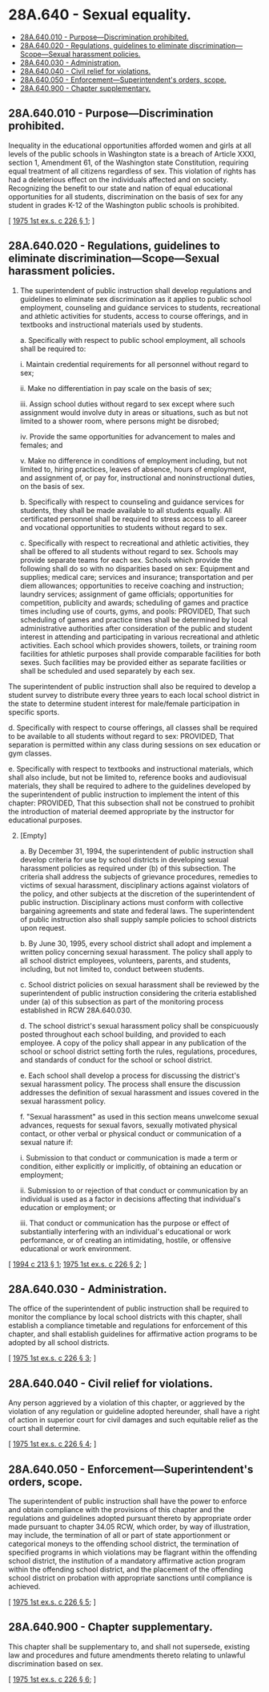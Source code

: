 # 28A.640 - Sexual equality.
* [28A.640.010 - Purpose—Discrimination prohibited.](#28a640010---purposediscrimination-prohibited)
* [28A.640.020 - Regulations, guidelines to eliminate discrimination—Scope—Sexual harassment policies.](#28a640020---regulations-guidelines-to-eliminate-discriminationscopesexual-harassment-policies)
* [28A.640.030 - Administration.](#28a640030---administration)
* [28A.640.040 - Civil relief for violations.](#28a640040---civil-relief-for-violations)
* [28A.640.050 - Enforcement—Superintendent's orders, scope.](#28a640050---enforcementsuperintendents-orders-scope)
* [28A.640.900 - Chapter supplementary.](#28a640900---chapter-supplementary)
## 28A.640.010 - Purpose—Discrimination prohibited.
Inequality in the educational opportunities afforded women and girls at all levels of the public schools in Washington state is a breach of Article XXXI, section 1, Amendment 61, of the Washington state Constitution, requiring equal treatment of all citizens regardless of sex. This violation of rights has had a deleterious effect on the individuals affected and on society. Recognizing the benefit to our state and nation of equal educational opportunities for all students, discrimination on the basis of sex for any student in grades K-12 of the Washington public schools is prohibited.

\[ [1975 1st ex.s. c 226 § 1](https://leg.wa.gov/CodeReviser/documents/sessionlaw/1975ex1c226.pdf?cite=1975%201st%20ex.s.%20c%20226%20§%201); \]

## 28A.640.020 - Regulations, guidelines to eliminate discrimination—Scope—Sexual harassment policies.
1. The superintendent of public instruction shall develop regulations and guidelines to eliminate sex discrimination as it applies to public school employment, counseling and guidance services to students, recreational and athletic activities for students, access to course offerings, and in textbooks and instructional materials used by students.

   a. Specifically with respect to public school employment, all schools shall be required to:

      i. Maintain credential requirements for all personnel without regard to sex;

      ii. Make no differentiation in pay scale on the basis of sex;

      iii. Assign school duties without regard to sex except where such assignment would involve duty in areas or situations, such as but not limited to a shower room, where persons might be disrobed;

      iv. Provide the same opportunities for advancement to males and females; and

      v. Make no difference in conditions of employment including, but not limited to, hiring practices, leaves of absence, hours of employment, and assignment of, or pay for, instructional and noninstructional duties, on the basis of sex.

   b. Specifically with respect to counseling and guidance services for students, they shall be made available to all students equally. All certificated personnel shall be required to stress access to all career and vocational opportunities to students without regard to sex.

   c. Specifically with respect to recreational and athletic activities, they shall be offered to all students without regard to sex. Schools may provide separate teams for each sex. Schools which provide the following shall do so with no disparities based on sex: Equipment and supplies; medical care; services and insurance; transportation and per diem allowances; opportunities to receive coaching and instruction; laundry services; assignment of game officials; opportunities for competition, publicity and awards; scheduling of games and practice times including use of courts, gyms, and pools: PROVIDED, That such scheduling of games and practice times shall be determined by local administrative authorities after consideration of the public and student interest in attending and participating in various recreational and athletic activities. Each school which provides showers, toilets, or training room facilities for athletic purposes shall provide comparable facilities for both sexes. Such facilities may be provided either as separate facilities or shall be scheduled and used separately by each sex.

The superintendent of public instruction shall also be required to develop a student survey to distribute every three years to each local school district in the state to determine student interest for male/female participation in specific sports.

   d. Specifically with respect to course offerings, all classes shall be required to be available to all students without regard to sex: PROVIDED, That separation is permitted within any class during sessions on sex education or gym classes.

   e. Specifically with respect to textbooks and instructional materials, which shall also include, but not be limited to, reference books and audiovisual materials, they shall be required to adhere to the guidelines developed by the superintendent of public instruction to implement the intent of this chapter: PROVIDED, That this subsection shall not be construed to prohibit the introduction of material deemed appropriate by the instructor for educational purposes.

2. [Empty]

   a. By December 31, 1994, the superintendent of public instruction shall develop criteria for use by school districts in developing sexual harassment policies as required under (b) of this subsection. The criteria shall address the subjects of grievance procedures, remedies to victims of sexual harassment, disciplinary actions against violators of the policy, and other subjects at the discretion of the superintendent of public instruction. Disciplinary actions must conform with collective bargaining agreements and state and federal laws. The superintendent of public instruction also shall supply sample policies to school districts upon request.

   b. By June 30, 1995, every school district shall adopt and implement a written policy concerning sexual harassment. The policy shall apply to all school district employees, volunteers, parents, and students, including, but not limited to, conduct between students.

   c. School district policies on sexual harassment shall be reviewed by the superintendent of public instruction considering the criteria established under (a) of this subsection as part of the monitoring process established in RCW 28A.640.030.

   d. The school district's sexual harassment policy shall be conspicuously posted throughout each school building, and provided to each employee. A copy of the policy shall appear in any publication of the school or school district setting forth the rules, regulations, procedures, and standards of conduct for the school or school district.

   e. Each school shall develop a process for discussing the district's sexual harassment policy. The process shall ensure the discussion addresses the definition of sexual harassment and issues covered in the sexual harassment policy.

   f. "Sexual harassment" as used in this section means unwelcome sexual advances, requests for sexual favors, sexually motivated physical contact, or other verbal or physical conduct or communication of a sexual nature if:

      i. Submission to that conduct or communication is made a term or condition, either explicitly or implicitly, of obtaining an education or employment;

      ii. Submission to or rejection of that conduct or communication by an individual is used as a factor in decisions affecting that individual's education or employment; or

      iii. That conduct or communication has the purpose or effect of substantially interfering with an individual's educational or work performance, or of creating an intimidating, hostile, or offensive educational or work environment.

\[ [1994 c 213 § 1](http://lawfilesext.leg.wa.gov/biennium/1993-94/Pdf/Bills/Session%20Laws/House/2153-S.SL.pdf?cite=1994%20c%20213%20§%201); [1975 1st ex.s. c 226 § 2](https://leg.wa.gov/CodeReviser/documents/sessionlaw/1975ex1c226.pdf?cite=1975%201st%20ex.s.%20c%20226%20§%202); \]

## 28A.640.030 - Administration.
The office of the superintendent of public instruction shall be required to monitor the compliance by local school districts with this chapter, shall establish a compliance timetable and regulations for enforcement of this chapter, and shall establish guidelines for affirmative action programs to be adopted by all school districts.

\[ [1975 1st ex.s. c 226 § 3](https://leg.wa.gov/CodeReviser/documents/sessionlaw/1975ex1c226.pdf?cite=1975%201st%20ex.s.%20c%20226%20§%203); \]

## 28A.640.040 - Civil relief for violations.
Any person aggrieved by a violation of this chapter, or aggrieved by the violation of any regulation or guideline adopted hereunder, shall have a right of action in superior court for civil damages and such equitable relief as the court shall determine.

\[ [1975 1st ex.s. c 226 § 4](https://leg.wa.gov/CodeReviser/documents/sessionlaw/1975ex1c226.pdf?cite=1975%201st%20ex.s.%20c%20226%20§%204); \]

## 28A.640.050 - Enforcement—Superintendent's orders, scope.
The superintendent of public instruction shall have the power to enforce and obtain compliance with the provisions of this chapter and the regulations and guidelines adopted pursuant thereto by appropriate order made pursuant to chapter 34.05 RCW, which order, by way of illustration, may include, the termination of all or part of state apportionment or categorical moneys to the offending school district, the termination of specified programs in which violations may be flagrant within the offending school district, the institution of a mandatory affirmative action program within the offending school district, and the placement of the offending school district on probation with appropriate sanctions until compliance is achieved.

\[ [1975 1st ex.s. c 226 § 5](https://leg.wa.gov/CodeReviser/documents/sessionlaw/1975ex1c226.pdf?cite=1975%201st%20ex.s.%20c%20226%20§%205); \]

## 28A.640.900 - Chapter supplementary.
This chapter shall be supplementary to, and shall not supersede, existing law and procedures and future amendments thereto relating to unlawful discrimination based on sex.

\[ [1975 1st ex.s. c 226 § 6](https://leg.wa.gov/CodeReviser/documents/sessionlaw/1975ex1c226.pdf?cite=1975%201st%20ex.s.%20c%20226%20§%206); \]


